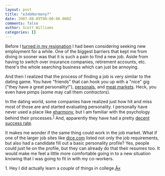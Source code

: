 ```yaml
---
layout: post
title: "eJobHarmony?"
date: 2007-08-09T00:00:00.000Z
comments: false
author: Scott Williams
categories: []
---
```

Before I <a href="http://www.krazyyak.com/2007/08/08/a-change/">turned in my resignation</a> I had been considering seeking new employment for a while. One of the biggest barriers that kept me from diving in sooner was that it is such a pain to find a new job. Aside from having to switch over insurance companies, retirement accounts, etc. there's the whole searching business which can just be annoying.

And then I realized that the process of finding a job is very similar to the dating game. You have "friends" that can hook you up with a "nice" gig ("they have a great personality!"), <a href="http://jobs.joelonsoftware.com/">personals</a>, and <a href="http://www.azdes.gov/esa/events.asp" title="Job Fairs">meat markets</a>. Heck, you even have pimps (some may call them <em>contractors</em>).

In the dating world, some companies have realized just how hit and miss most of those are and started evaluating personality. I personally have never used a place like <a href="http://www.eharmony.com">eharmony</a>, but I am familiar with the psychology behind their processes.<sup><a href="#27_1">1</a></sup> And, apparently they have had a pretty <a href="http://www.eharmony.com/static/newsletter/volume36.htm">decent success rate</a>.

It makes me wonder if the same thing could work in the job market. What if one of the larger job sites like <a href="http://www.dice.com">dice.com</a> listed not only the job requirements, but also had a candidate fill out a basic personality profile? Yes, people could just lie on the profile, but they can already do that their resumes too. It would make me feel a little more comfortable going in to a new situation knowing that I was going to fit in with my co-workers.

<a></a>1. Hey I did actually learn a <em>couple</em> of things in college.<a href="#27_1_orig">Â«</a>